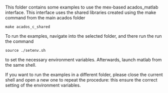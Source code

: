 This folder contains some examples to use the mex-based acados_matlab interface.
This interface uses the shared libraries created using the make command from the main acados folder
```
make acados_c_shared
```

To run the examples, navigate into the selected folder, and there run the run the command
```
source ./setenv.sh
```
to set the necessary environment variables.
Afterwards, launch matlab from the same shell.

If you want to run the examples in a different folder, please close the current shell and open a new one to repeat the procedure: this ensure the correct setting of the environment variables.
